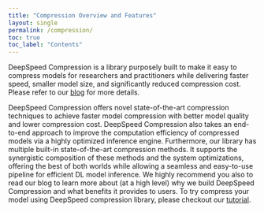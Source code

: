 ```yaml
---
title: "Compression Overview and Features"
layout: single
permalink: /compression/
toc: true
toc_label: "Contents"
---
```



DeepSpeed Compression is a library purposely built to make it easy to compress models for researchers and practitioners while delivering faster speed, smaller model size, and significantly reduced compression cost. Please refer to our [blog](https://www.microsoft.com/en-us/research/blog/deepspeed-compression-a-composable-library-for-extreme-compression-and-zero-cost-quantization/) for more details.

DeepSpeed Compression offers novel state-of-the-art compression techniques to achieve faster model compression with better model quality and lower compression cost. DeepSpeed Compression also takes an end-to-end approach to improve the computation efficiency of compressed models via a highly optimized inference engine. Furthermore, our library has multiple built-in state-of-the-art compression methods. It supports the synergistic composition of these methods and the system optimizations, offering the best of both worlds while allowing a seamless and easy-to-use pipeline for efficient DL model inference. We highly recommend you also to read our blog to learn more about (at a high level) why we build DeepSpeed Compression and what benefits it provides to users. To try compress your model using DeepSpeed compression library, please checkout our [tutorial](https://www.deepspeed.ai/tutorials/model-compression/).